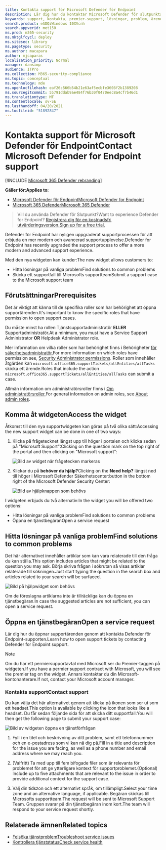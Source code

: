 ```yaml
---
title: Kontakta support för Microsoft Defender för Endpoint
description: Lär dig hur du kontaktar Microsoft Defender för slutpunktssupport
keywords: support, kontakta, premier-support, lösningar, problem, ärende
search.product: eADQiWindows 10XVcnh
search.appverid: met150
ms.prod: m365-security
ms.mktglfcycl: deploy
ms.sitesec: library
ms.pagetype: security
ms.author: macapara
author: mjcaparas
localization_priority: Normal
manager: dansimp
audience: ITPro
ms.collection: M365-security-compliance
ms.topic: conceptual
ms.technology: mde
ms.openlocfilehash: eaf26c566b54b21e63af5ecbfe3603f2b1389208
ms.sourcegitcommit: 55791ddab9ae484f76b30f0470eec8a4cf7b46d1
ms.translationtype: MT
ms.contentlocale: sv-SE
ms.lasthandoff: 04/20/2021
ms.locfileid: "51892847"
---
```

# <a name="contact-microsoft-defender-for-endpoint-support"></a><span data-ttu-id="ac63a-104">Kontakta support för Microsoft Defender för Endpoint</span><span class="sxs-lookup"><span data-stu-id="ac63a-104">Contact Microsoft Defender for Endpoint support</span></span>

[!INCLUDE [Microsoft 365 Defender rebranding](../../includes/microsoft-defender.md)]


<span data-ttu-id="ac63a-105">**Gäller för:**</span><span class="sxs-lookup"><span data-stu-id="ac63a-105">**Applies to:**</span></span>
- [<span data-ttu-id="ac63a-106">Microsoft Defender för Endpoint</span><span class="sxs-lookup"><span data-stu-id="ac63a-106">Microsoft Defender for Endpoint</span></span>](https://go.microsoft.com/fwlink/p/?linkid=2154037)
- [<span data-ttu-id="ac63a-107">Microsoft 365 Defender</span><span class="sxs-lookup"><span data-stu-id="ac63a-107">Microsoft 365 Defender</span></span>](https://go.microsoft.com/fwlink/?linkid=2118804)

><span data-ttu-id="ac63a-108">Vill du använda Defender för Slutpunkt?</span><span class="sxs-lookup"><span data-stu-id="ac63a-108">Want to experience Defender for Endpoint?</span></span> [<span data-ttu-id="ac63a-109">Registrera dig för en kostnadsfri utvärderingsversion.</span><span class="sxs-lookup"><span data-stu-id="ac63a-109">Sign up for a free trial.</span></span>](https://www.microsoft.com/microsoft-365/windows/microsoft-defender-atp?ocid=docs-wdatp-assignaccess-abovefoldlink)

<span data-ttu-id="ac63a-110">Defender för Endpoint har nyligen uppgraderat supportprocessen för att erbjuda en mer modern och avancerad supportupplevelse.</span><span class="sxs-lookup"><span data-stu-id="ac63a-110">Defender for Endpoint has recently upgraded the support process to offer a more modern and advanced support experience.</span></span> 

<span data-ttu-id="ac63a-111">Med den nya widgeten kan kunder:</span><span class="sxs-lookup"><span data-stu-id="ac63a-111">The new widget allows customers to:</span></span>
- <span data-ttu-id="ac63a-112">Hitta lösningar på vanliga problem</span><span class="sxs-lookup"><span data-stu-id="ac63a-112">Find solutions to common problems</span></span>
- <span data-ttu-id="ac63a-113">Skicka ett supportfall till Microsofts supportteam</span><span class="sxs-lookup"><span data-stu-id="ac63a-113">Submit a support case to the Microsoft support team</span></span>

## <a name="prerequisites"></a><span data-ttu-id="ac63a-114">Förutsättningar</span><span class="sxs-lookup"><span data-stu-id="ac63a-114">Prerequisites</span></span>
<span data-ttu-id="ac63a-115">Det är viktigt att känna till de specifika roller som har behörighet att öppna supportärenden.</span><span class="sxs-lookup"><span data-stu-id="ac63a-115">It's important to know the specific roles that have permission to open support cases.</span></span>

<span data-ttu-id="ac63a-116">Du måste minst ha rollen Tjänstsupportadministratör **ELLER** Supportadministratör.</span><span class="sxs-lookup"><span data-stu-id="ac63a-116">At a minimum, you must have a Service Support Administrator **OR** Helpdesk Administrator role.</span></span>


<span data-ttu-id="ac63a-117">Mer information om vilka roller som har behörighet finns i Behörigheter [för säkerhetsadministratör.](https://docs.microsoft.com/azure/active-directory/users-groups-roles/directory-assign-admin-roles#security-administrator-permissions)</span><span class="sxs-lookup"><span data-stu-id="ac63a-117">For more information on which roles have permission see, [Security Administrator permissions](https://docs.microsoft.com/azure/active-directory/users-groups-roles/directory-assign-admin-roles#security-administrator-permissions).</span></span> <span data-ttu-id="ac63a-118">Roller som innehåller åtgärden kan `microsoft.office365.supportTickets/allEntities/allTasks` skicka ett ärende.</span><span class="sxs-lookup"><span data-stu-id="ac63a-118">Roles that include the action `microsoft.office365.supportTickets/allEntities/allTasks` can submit a case.</span></span>

<span data-ttu-id="ac63a-119">Allmän information om administratörsroller finns i [Om administratörsroller.](https://docs.microsoft.com/microsoft-365/admin/add-users/about-admin-roles?view=o365-worldwide&preserve-view=true)</span><span class="sxs-lookup"><span data-stu-id="ac63a-119">For general information on admin roles, see [About admin roles](https://docs.microsoft.com/microsoft-365/admin/add-users/about-admin-roles?view=o365-worldwide&preserve-view=true).</span></span>


## <a name="access-the-widget"></a><span data-ttu-id="ac63a-120">Komma åt widgeten</span><span class="sxs-lookup"><span data-stu-id="ac63a-120">Access the widget</span></span>
<span data-ttu-id="ac63a-121">Åtkomst till den nya supportwidgeten kan göras på två olika sätt:</span><span class="sxs-lookup"><span data-stu-id="ac63a-121">Accessing the new support widget can be done in one of two ways:</span></span>

1.  <span data-ttu-id="ac63a-122">Klicka på frågetecknet längst upp till höger i portalen och klicka sedan på "Microsoft Support":</span><span class="sxs-lookup"><span data-stu-id="ac63a-122">Clicking on the question mark on the top right of the portal and then clicking on "Microsoft support":</span></span>

    ![Bild av widget när frågetecken markeras](images/support-widget.png)

2. <span data-ttu-id="ac63a-124">Klickar du på **behöver du hjälp?**</span><span class="sxs-lookup"><span data-stu-id="ac63a-124">Clicking on the **Need help?**</span></span>  <span data-ttu-id="ac63a-125">längst ned till höger i Microsoft Defender Säkerhetscenter:</span><span class="sxs-lookup"><span data-stu-id="ac63a-125">button in the bottom right of the Microsoft Defender Security Center:</span></span>


    ![Bild av hjälpknappen som behövs](images/need-help.png)

<span data-ttu-id="ac63a-127">I widgeten erbjuds du två alternativ:</span><span class="sxs-lookup"><span data-stu-id="ac63a-127">In the widget you will be offered two options:</span></span>

- <span data-ttu-id="ac63a-128">Hitta lösningar på vanliga problem</span><span class="sxs-lookup"><span data-stu-id="ac63a-128">Find solutions to common problems</span></span>    
- <span data-ttu-id="ac63a-129">Öppna en tjänstbegäran</span><span class="sxs-lookup"><span data-stu-id="ac63a-129">Open a service request</span></span>  

## <a name="find-solutions-to-common-problems"></a><span data-ttu-id="ac63a-130">Hitta lösningar på vanliga problem</span><span class="sxs-lookup"><span data-stu-id="ac63a-130">Find solutions to common problems</span></span>
<span data-ttu-id="ac63a-131">Det här alternativet innehåller artiklar som kan vara relaterade till den fråga du kan ställa.</span><span class="sxs-lookup"><span data-stu-id="ac63a-131">This option includes articles that might be related to the question you may ask.</span></span> <span data-ttu-id="ac63a-132">Börja skriva frågan i sökrutan så visas artiklar relaterade till sökningen.</span><span class="sxs-lookup"><span data-stu-id="ac63a-132">Just start typing the question in the search box and articles related to your search will be surfaced.</span></span>

![Bild på hjälpwidget som behövs](images/Support3.png)

<span data-ttu-id="ac63a-134">Om de föreslagna artiklarna inte är tillräckliga kan du öppna en tjänstbegäran.</span><span class="sxs-lookup"><span data-stu-id="ac63a-134">In case the suggested articles are not sufficient, you can open a service request.</span></span>

## <a name="open-a-service-request"></a><span data-ttu-id="ac63a-135">Öppna en tjänstbegäran</span><span class="sxs-lookup"><span data-stu-id="ac63a-135">Open a service request</span></span>

<span data-ttu-id="ac63a-136">Lär dig hur du öppnar supportärenden genom att kontakta Defender för Endpoint-supporten.</span><span class="sxs-lookup"><span data-stu-id="ac63a-136">Learn how to open support tickets by contacting Defender for Endpoint support.</span></span> 

> [!Note]
> <span data-ttu-id="ac63a-137">Om du har ett permiersupportavtal med Microsoft ser du Premier-taggen på widgeten.</span><span class="sxs-lookup"><span data-stu-id="ac63a-137">If you have a permier support contract with Microsoft, you will see the premier tag on the widget.</span></span> <span data-ttu-id="ac63a-138">Annars kontaktar du din Microsoft-kontohanterare.</span><span class="sxs-lookup"><span data-stu-id="ac63a-138">If not, contact your Microsoft account manager.</span></span>

### <a name="contact-support"></a><span data-ttu-id="ac63a-139">Kontakta support</span><span class="sxs-lookup"><span data-stu-id="ac63a-139">Contact support</span></span>
<span data-ttu-id="ac63a-140">Du kan välja det här alternativet genom att klicka på ikonen som ser ut som ett headset.</span><span class="sxs-lookup"><span data-stu-id="ac63a-140">This option is available by clicking the icon that looks like a headset.</span></span> <span data-ttu-id="ac63a-141">Du får sedan följande sida för att skicka ditt supportfall:</span><span class="sxs-lookup"><span data-stu-id="ac63a-141">You will then get the following page to submit your support case:</span></span>

![Bild av widgeten öppna en tjänstförfrågan](images/Support4.png)

1. <span data-ttu-id="ac63a-143">Fyll i en titel och beskrivning av ditt problem, samt ett telefonnummer och en e-postadress som vi kan nå dig på.</span><span class="sxs-lookup"><span data-stu-id="ac63a-143">Fill in a title and description for the issue you are facing, as well as a phone number and email address where we may reach you.</span></span> 

2. <span data-ttu-id="ac63a-144">(Valfritt) Ta med upp till fem bifogade filer som är relevanta för problemet för att ge ytterligare kontext för supportproblemet.</span><span class="sxs-lookup"><span data-stu-id="ac63a-144">(Optional) Include up to five attachments that are relevant to the issue in order to provide additional context for the support case.</span></span> 

3. <span data-ttu-id="ac63a-145">Välj din tidszon och ett alternativt språk, om tillämpligt.</span><span class="sxs-lookup"><span data-stu-id="ac63a-145">Select your time zone and an alternative language, if applicable.</span></span> <span data-ttu-id="ac63a-146">Begäran skickas till Microsofts supportteam.</span><span class="sxs-lookup"><span data-stu-id="ac63a-146">The request will be sent to Microsoft Support Team.</span></span> <span data-ttu-id="ac63a-147">Gruppen svarar på din tjänstbegäran inom kort.</span><span class="sxs-lookup"><span data-stu-id="ac63a-147">The team will respond to your service request shortly.</span></span>


## <a name="related-topics"></a><span data-ttu-id="ac63a-148">Relaterade ämnen</span><span class="sxs-lookup"><span data-stu-id="ac63a-148">Related topics</span></span>
- [<span data-ttu-id="ac63a-149">Felsöka tjänstproblem</span><span class="sxs-lookup"><span data-stu-id="ac63a-149">Troubleshoot service issues</span></span>](troubleshoot-mdatp.md)
- [<span data-ttu-id="ac63a-150">Kontrollera tjänststatus</span><span class="sxs-lookup"><span data-stu-id="ac63a-150">Check service health</span></span>](service-status.md)
